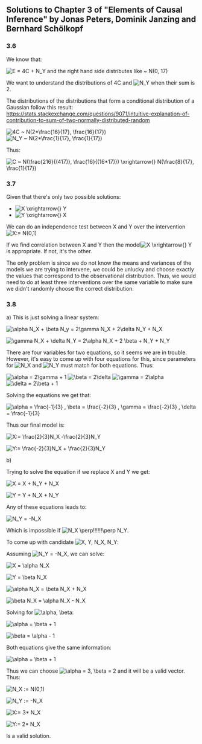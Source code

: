 ## Solutions to Chapter 3 of "Elements of Causal Inference" by Jonas Peters, Dominik Janzing and Bernhard Schölkopf

### 3.6

We know that:

![E = 4C + N_Y](https://render.githubusercontent.com/render/math?math=E%20%3D%204C%20%2B%20N_Y) and the right hand side distributes like ~ N(0, 17)

We want to understand the distributions of 4C and ![N_Y ](https://render.githubusercontent.com/render/math?math=N_Y%20)
 when their sum is 2.

The distributions of the distributions that form a conditional distribution of a Gaussian follow this result: 
https://stats.stackexchange.com/questions/9071/intuitive-explanation-of-contribution-to-sum-of-two-normally-distributed-random

![4C ~ N(2*\frac{16}{17}, \frac{16}{17})](https://render.githubusercontent.com/render/math?math=4C%20~%20N(2*%5Cfrac%7B16%7D%7B17%7D%2C%20%5Cfrac%7B16%7D%7B17%7D))
![N_Y ~ N(2*\frac{1}{17}, \frac{1}{17})](https://render.githubusercontent.com/render/math?math=N_Y%20~%20N(2*%5Cfrac%7B1%7D%7B17%7D%2C%20%5Cfrac%7B1%7D%7B17%7D))

Thus:

![C ~ N(\frac{2*16}{(4*17)}, \frac{16}{(16*17)}) \xrightarrow{} N(\frac{8}{17}, \frac{1}{17})](https://render.githubusercontent.com/render/math?math=C%20~%20N(%5Cfrac%7B2*16%7D%7B(4*17)%7D%2C%20%5Cfrac%7B16%7D%7B(16*17)%7D)%20%5Cxrightarrow%7B%7D%20N(%5Cfrac%7B8%7D%7B17%7D%2C%20%5Cfrac%7B1%7D%7B17%7D))


### 3.7

Given that there's only two possible solutions: 

* ![X \xrightarrow{} Y](https://render.githubusercontent.com/render/math?math=X%20%5Cxrightarrow%7B%7D%20Y)
* ![Y \xrightarrow{} X](https://render.githubusercontent.com/render/math?math=Y%20%5Cxrightarrow%7B%7D%20X)

We can do an independence test between X and Y over the intervention ![X:= N(0,1)](https://render.githubusercontent.com/render/math?math=X%3A%3D%20N(0%2C1))

If we find correlation between X and Y then the model![X \xrightarrow{} Y](https://render.githubusercontent.com/render/math?math=X%20%5Cxrightarrow%7B%7D%20Y) is appropriate. If not, it's the other.

The only problem is since we do not know the means and variances of the models we are trying to intervene, we could be unlucky and choose exactly the values that correspond to the observational distribution. Thus, we would need to do at least three interventions over the same variable to make sure we didn't randomly choose the correct distribution.


### 3.8

a) This is just solving a linear system:

![\alpha N_X + \beta N_y = 2\gamma N_X + 2\delta N_Y + N_X](https://render.githubusercontent.com/render/math?math=%5Calpha%20N_X%20%2B%20%5Cbeta%20N_y%20%3D%202%5Cgamma%20N_X%20%2B%202%5Cdelta%20N_Y%20%2B%20N_X)

![\gamma N_X + \delta N_Y = 2\alpha N_X + 2 \beta + N_Y + N_Y](https://render.githubusercontent.com/render/math?math=%5Cgamma%20N_X%20%2B%20%5Cdelta%20N_Y%20%3D%202%5Calpha%20N_X%20%2B%202%20%5Cbeta%20%2B%20N_Y%20%2B%20N_Y)


There are four variables for two equations, so it seems we are in trouble. However, it's easy to come up with four equations for this, since parameters for ![N_X ](https://render.githubusercontent.com/render/math?math=N_X%20) and ![N_Y ](https://render.githubusercontent.com/render/math?math=N_Y%20) must match for both equations. Thus:

![\alpha = 2\gamma + 1](https://render.githubusercontent.com/render/math?math=%5Calpha%20%3D%202%5Cgamma%20%2B%201)
![\beta = 2\delta](https://render.githubusercontent.com/render/math?math=%5Cbeta%20%3D%202%5Cdelta)
![\gamma = 2\alpha](https://render.githubusercontent.com/render/math?math=%5Cgamma%20%3D%202%5Calpha)
![\delta = 2\beta + 1](https://render.githubusercontent.com/render/math?math=%5Cdelta%20%3D%202%5Cbeta%20%2B%201)

Solving the equations we get that:

![\alpha = \frac{-1}{3} , \beta = \frac{-2}{3} , \gamma = \frac{-2}{3} , \delta = \frac{-1}{3}](https://render.githubusercontent.com/render/math?math=%5Calpha%20%3D%20%5Cfrac%7B-1%7D%7B3%7D%20%2C%20%5Cbeta%20%3D%20%5Cfrac%7B-2%7D%7B3%7D%20%2C%20%5Cgamma%20%3D%20%5Cfrac%7B-2%7D%7B3%7D%20%2C%20%5Cdelta%20%3D%20%5Cfrac%7B-1%7D%7B3%7D)


Thus our final model is:

![X:= \frac{2}{3}N_X -\frac{2}{3}N_Y ](https://render.githubusercontent.com/render/math?math=X%3A%3D%20%5Cfrac%7B2%7D%7B3%7DN_X%20-%5Cfrac%7B2%7D%7B3%7DN_Y%20)

![Y:= \frac{-2}{3}N_X + \frac{2}{3}N_Y](https://render.githubusercontent.com/render/math?math=Y%3A%3D%20%5Cfrac%7B-2%7D%7B3%7DN_X%20%2B%20%5Cfrac%7B2%7D%7B3%7DN_Y)

b)

Trying to solve the equation if we replace X and Y we get:

![X = X + N_Y + N_X](https://render.githubusercontent.com/render/math?math=X%20%3D%20X%20%2B%20N_Y%20%2B%20N_X)

![Y = Y + N_X + N_Y](https://render.githubusercontent.com/render/math?math=Y%20%3D%20Y%20%2B%20N_X%20%2B%20N_Y)


Any of these equations leads to:

![N_Y = -N_X ](https://render.githubusercontent.com/render/math?math=N_Y%20%3D%20-N_X%20)

Which is impossible if ![N_X \perp\!\!\!\!\!\!\perp N_Y](https://render.githubusercontent.com/render/math?math=N_X%20%5Cperp%5C!%5C!%5C!%5C!%5C!%5C!%5Cperp%20N_Y).


To come up with candidate ![X, Y, N_X, N_Y](https://render.githubusercontent.com/render/math?math=X%2C%20Y%2C%20N_X%2C%20N_Y):

Assuming ![N_Y = -N_X ](https://render.githubusercontent.com/render/math?math=N_Y%20%3D%20-N_X%20), we can solve:

![X = \alpha N_X](https://render.githubusercontent.com/render/math?math=X%20%3D%20%5Calpha%20N_X)

![Y = \beta N_X](https://render.githubusercontent.com/render/math?math=Y%20%3D%20%5Cbeta%20N_X)


![\alpha N_X = \beta N_X + N_X](https://render.githubusercontent.com/render/math?math=%5Calpha%20N_X%20%3D%20%5Cbeta%20N_X%20%2B%20N_X)

![\beta N_X = \alpha N_X - N_X](https://render.githubusercontent.com/render/math?math=%5Cbeta%20N_X%20%3D%20%5Calpha%20N_X%20-%20N_X)

Solving for ![\alpha, \beta](https://render.githubusercontent.com/render/math?math=%5Calpha%2C%20%5Cbeta):

![\alpha = \beta + 1](https://render.githubusercontent.com/render/math?math=%5Calpha%20%3D%20%5Cbeta%20%2B%201)

![\beta =  \alpha - 1](https://render.githubusercontent.com/render/math?math=%5Cbeta%20%3D%20%20%5Calpha%20-%201)


Both equations give the same information:

![\alpha = \beta + 1](https://render.githubusercontent.com/render/math?math=%5Calpha%20%3D%20%5Cbeta%20%2B%201)

Thus we can choose ![\alpha = 3, \beta = 2](https://render.githubusercontent.com/render/math?math=%5Calpha%20%3D%203%2C%20%5Cbeta%20%3D%202) and it will be a valid vector. Thus:

![N_X := N(0,1)](https://render.githubusercontent.com/render/math?math=N_X%20%3A%3D%20N(0%2C1))

![N_Y := -N_X](https://render.githubusercontent.com/render/math?math=N_Y%20%3A%3D%20-N_X)

![X:= 3* N_X](https://render.githubusercontent.com/render/math?math=X%3A%3D%203*%20N_X)

![Y:= 2* N_X](https://render.githubusercontent.com/render/math?math=Y%3A%3D%202*%20N_X)


Is a valid solution.







